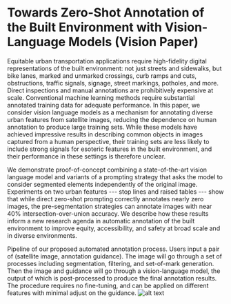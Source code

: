 # Towards Zero-Shot Annotation of the Built Environment with Vision-Language Models (Vision Paper)

Equitable urban transportation applications require high-fidelity digital representations of the built environment: not just streets and sidewalks, but bike lanes, marked and unmarked crossings, curb ramps and cuts, obstructions, traffic signals, signage, street markings, potholes, and more. Direct inspections and manual annotations are prohibitively expensive at scale. Conventional machine learning methods require substantial annotated training data for adequate performance. In this paper, we consider vision language models as a mechanism for annotating diverse urban features from satellite images, reducing the dependence on human annotation to produce large training sets.  While these models have achieved impressive results in describing common objects in images captured from a human perspective, their training sets are less likely to include strong signals for esoteric features in the built environment, and their performance in these settings is therefore unclear. 

We demonstrate proof-of-concept combining a state-of-the-art vision language model and variants of a prompting strategy that asks the model to consider segmented elements independently of the original image. Experiments on two urban features --- stop lines and raised tables --- show that while direct zero-shot prompting correctly annotates nearly zero images, the pre-segmentation strategies can annotate images with near 40% intersection-over-union accuracy. We describe how these results inform a new research agenda in automatic annotation of the built environment to improve equity, accessibility, and safety at broad scale and in diverse environments. 

Pipeline of our proposed automated annotation process. Users input a pair of (satellite image, annotation guidance). The image will go through a set of processes including segmentation, filtering, and set-of-mark generation. Then the image and guidance will go through a vision-language model, the output of which is post-processed to produce the final annotation results. The procedure requires no fine-tuning, and can be applied on different features with minimal adjust on the guidance.
![alt text](https://github.com/BeanHam/2024-vl-annotation/blob/main/visualizations/pipeline.png)

